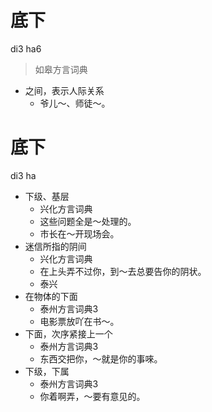 # 底下
di3 ha6
> 如皋方言词典
- 之间，表示人际关系
  - 爷儿～、师徒～。

# 底下
di3 ha
+ 下级、基层
  * 兴化方言词典
  - 这些问题全是～处理的。
  - 市长在～开现场会。
+ 迷信所指的阴间
  * 兴化方言词典
  - 在上头弄不过你，到～去总要告你的阴状。
  * 泰兴
+ 在物体的下面
  * 泰州方言词典3
  - 电影票放吖在书～。
+ 下面，次序紧接上一个
  * 泰州方言词典3
  - 东西交把你，～就是你的事唻。
+ 下级，下属
  * 泰州方言词典3
  - 你着啊弄，～要有意见的。
